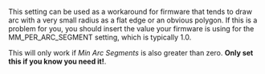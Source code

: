 This setting can be used as a workaround for firmware that tends to draw arc with a very small radius as a flat edge or
an obvious polygon. If this is a problem for you, you should insert the value your firmware is using for the
MM_PER_ARC_SEGMENT setting, which is typically 1.0.

This will only work if *Min Arc Segments* is also greater than zero.  **Only set this if you know you need it!**.